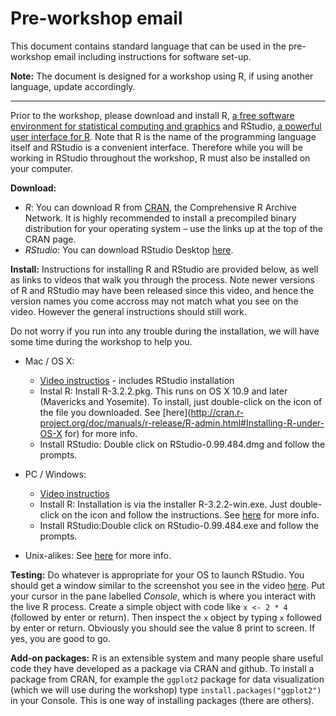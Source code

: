 Pre-workshop email
=========

This document contains standard language that can be used in the pre-workshop email
including instructions for software set-up. 

**Note:** The document is designed for a workshop using R, if using another language, 
update accordingly.

* * *

Prior to the workshop, please download and install R, [a free software environment for 
statistical computing and graphics](http://www.r-project.org/) and RStudio, [a powerful 
user interface for R](http://www.rstudio.com/). Note that R is the name of the 
programming language itself and RStudio is a convenient interface. Therefore while you 
will be working in RStudio throughout the workshop, R must also be installed on your 
computer. 

**Download:** 

* *R*: You can download R from [CRAN](http://cran.r-project.org/), the Comprehensive R 
Archive Network. It is highly recommended to install a precompiled binary distribution 
for your operating system – use the links up at the top of the CRAN page.
* *RStudio*: You can download RStudio Desktop [here](http://www.rstudio.com/products/rstudio/download/).

**Install:** Instructions for installing R and RStudio are provided below, as well as 
links to videos that walk you through the process. Note newer versions of R and RStudio 
may have been released since this video, and hence the version names you come accross may 
not match what you see on the video. However the general instructions should still work.

Do not worry if you run into any trouble during the installation, we will have some time 
during the workshop to help you.

- Mac / OS X: 
    - [Video instructios](https://www.youtube.com/watch?v=Ywj6yNfc5nM) - includes RStudio 
    installation
    - Instal R: Install R-3.2.2.pkg. This runs on OS X 10.9 and later (Mavericks 
    and Yosemite). To install, just double-click on the icon of the file you downloaded. 
    See [here](http://cran.r-project.org/doc/manuals/r-release/R-admin.html#Installing-R-under-OS-X for) for more info.
    - Install RStudio: Double click on RStudio-0.99.484.dmg and follow the prompts.

- PC / Windows: 
    - [Video instructios](https://www.youtube.com/watch?v=eD07NznguA4)
    - Install R: Installation is via the installer R-3.2.2-win.exe. Just double-click on 
    the icon and follow the instructions. See [here](http://cran.r-project.org/doc/manuals/r-release/R-admin.html#Installing-R-under-Windows) for more info.
    - Install RStudio:Double click on RStudio-0.99.484.exe and follow the prompts.

- Unix-alikes: See [here](http://cran.r-project.org/doc/manuals/r-release/R-admin.html#Installing-R-under-Unix_002dalikes) for more info. 

**Testing:** Do whatever is appropriate for your OS to launch RStudio. You should get a 
window similar to the screenshot you see in the video [here](http://www.rstudio.com/products/rstudio/). Put your cursor in the pane labelled 
*Console*, which is where you interact with the live R process. Create a simple object 
with code like `x <- 2 * 4` (followed by enter or return). Then inspect the `x` object by 
typing `x` followed by enter or return. Obviously you should see the value 8 print to 
screen. If yes, you are good to go.

**Add-on packages:** R is an extensible system and many people share useful code they 
have developed as a package via CRAN and github. To install a package from CRAN, for 
example the `ggplot2` package for data visualization (which we will use during the 
workshop) type `install.packages("ggplot2")` in your Console. This is one way of 
installing packages (there are others).